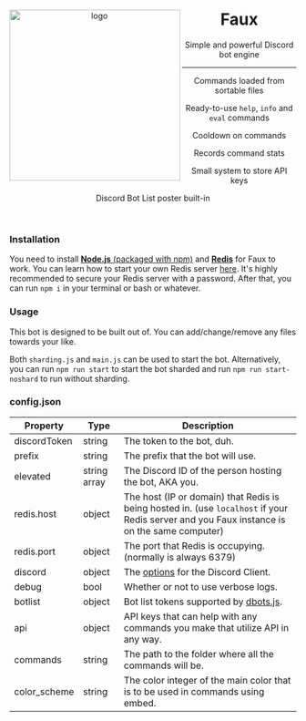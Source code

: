 <div align=center>
  <img src="https://i-need.discord.cards/7734f1.png" alt="logo" align="left" width=300>
  <div>
    <h1>Faux</h1>
    <p>Simple and powerful Discord bot engine</p>
  </div>
  <hr>
  <div>
    <p>Commands loaded from sortable files</p>
    <p>Ready-to-use <code>help</code>, <code>info</code> and <code>eval</code> commands</p>
    <p>Cooldown on commands</p>
    <p>Records command stats</p>
    <p>Small system to store API keys</p>
    <p>Discord Bot List poster built-in</p>
  </div>
</div>
<br>



### Installation
You need to install [**Node.js** (packaged with npm)](https://nodejs.org/en/download/) and [**Redis**](https://redis.io/) for Faux to work.
You can learn how to start your own Redis server [here](https://redis.io/topics/quickstart). It's highly recommended to secure your Redis server with a password.
After that, you can run `npm i` in your terminal or bash or whatever.

### Usage
This bot is designed to be built out of. You can add/change/remove any files towards your like.

Both `sharding.js` and `main.js` can be used to start the bot.  Alternatively, you can run `npm run start` to start the bot sharded and run `npm run start-noshard` to run without sharding.

### config.json
| Property | Type | Description |
| -------- | ---- | ----------- |
| discordToken | string | The token to the bot, duh. |
| prefix | string | The prefix that the bot will use. |
| elevated | string array | The Discord ID of the person hosting the bot, AKA you. |
| redis.host | object | The host (IP or domain) that Redis is being hosted in. (use `localhost` if your Redis server and you Faux instance is on the same computer) |
| redis.port | object | The port that Redis is occupying. (normally is always 6379) |
| discord | object | The [options](https://discord.js.org/#/docs/main/master/typedef/ClientOptions) for the Discord Client. |
| debug | bool | Whether or not to use verbose logs. |
| botlist | object | Bot list tokens supported by [dbots.js](https://github.com/Snazzah/dbots.js). |
| api | object | API keys that can help with any commands you make that utilize API in any way. |
| commands | string | The path to the folder where all the commands will be. |
| color_scheme | string | The color integer of the main color that is to be used in commands using embed. |